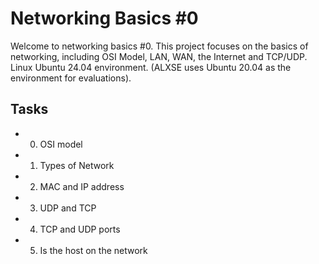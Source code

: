 # Networking Basics #0

Welcome to networking basics #0. This project focuses on the basics of networking, including OSI Model, LAN, WAN, the Internet and TCP/UDP. Linux Ubuntu 24.04 environment. (ALXSE uses Ubuntu 20.04 as the environment for evaluations).

## Tasks

- 0. OSI model
- 1. Types of Network
- 2. MAC and IP address
- 3. UDP and TCP
- 4. TCP and UDP ports
- 5. Is the host on the network
